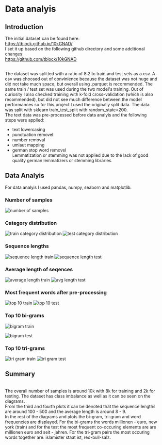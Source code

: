 # Data analyis

<!-- Introduction -->
## Introduction
The initial dataset can be found here: 
</br > https://tblock.github.io/10kGNAD/
</br > I set it up based on the following github directory and some additional changes
</br > https://github.com/tblock/10kGNAD

</br > The dataset was splitted with a ratio of 8:2 to train and test sets as a csv. A csv was choosed out of convinience because the dataset was not huge and did not take much space, but overall using .parquet is recommended. The same train / test set was used during the two model's training. Out of curiosity I also checked training with k-fold cross-validation (which is also recommended), but did not see much difference between the model performances so for this project I used the originally split data. The data was split with sklearn train_test_split with random_state=200.
</br > The text data was pre-processed before data analyis and the following steps were applied:
- text lowercasing
- punctuation removel
- number removal
- umlaut mapping
- german stop word removel
</br > Lemmatization or stemming was not applied due to the lack of good quality german lemmatizers or stemming libraries.
<!-- Data analysis -->
## Data Analyis
For data analyis I used pandas, numpy, seaborn and matplotlib.
### Number of samples
![number of samples](https://user-images.githubusercontent.com/57996039/142027994-57151e45-ab66-438f-b511-4ce263405954.png)
### Category distribution

![train category distribution](https://user-images.githubusercontent.com/57996039/142028085-0f8fe699-dfee-43f1-b1a9-dba0b1e946b5.png)
![test category distribution](https://user-images.githubusercontent.com/57996039/142028092-e37ff38d-9e89-4a72-b663-243d53367d8c.png)

### Sequence lengths

![sequence length train](https://user-images.githubusercontent.com/57996039/142028195-766e063a-3d2f-4391-b0e3-881bf6763f4d.png)
![sequence length test](https://user-images.githubusercontent.com/57996039/142028201-5c97c596-b6d4-4ec0-8d7e-bb5336a90d41.png)
### Average length of seqences
![average length train](https://user-images.githubusercontent.com/57996039/142028301-0701c4d4-05e4-4011-9e35-c898df4fa222.png)
![avg length test](https://user-images.githubusercontent.com/57996039/142028329-14c947b0-c00d-4c47-9e88-fdd683eebf72.png)

### Most frequent words after pre-processing

![top 10 train](https://user-images.githubusercontent.com/57996039/142028824-6ae00d12-c620-47e0-89cb-59fc4687eb45.png)
![top 10 test](https://user-images.githubusercontent.com/57996039/142028856-dd2b18e3-77f4-4037-aa29-6f329b14572b.png)


### Top 10 bi-grams
![bigram train](https://user-images.githubusercontent.com/57996039/142028632-e957257f-d1c1-406d-9178-72e727cdf82e.png)


![bigram test](https://user-images.githubusercontent.com/57996039/142028609-ef33b95e-e02d-4951-9930-d5dc7227b795.png)

### Top 10 tri-grams
![tri gram train](https://user-images.githubusercontent.com/57996039/142028675-879c9ffc-b73e-46dc-a780-25127a9b42ae.png)
![tri gram test](https://user-images.githubusercontent.com/57996039/142028688-3fb99683-cf84-4e35-bda2-57c1570920ca.png)

<!-- Summary -->
## Summary
</br > The overall number of samples is around 10k with 8k for training and 2k for testing. The dataset has class imbalance as well as it can be seen on the diagrams. 
</br > From the third  and fourth plots it can be denoted that the sequence lengths are around 100 - 500 and the average length is around 8 - 9.
</br > In the rest of the diagrams and plots the bi-gram, tri-gram and word frequencies are displayed. For the bi-grams the words millionen - euro, new york (train) and for the test the most frequent co-occuring elements are are millionen euro and seit - jahren. For the tri-gram pairs the most occuring words together are: islamister staat ist, red-bull-salz. 
